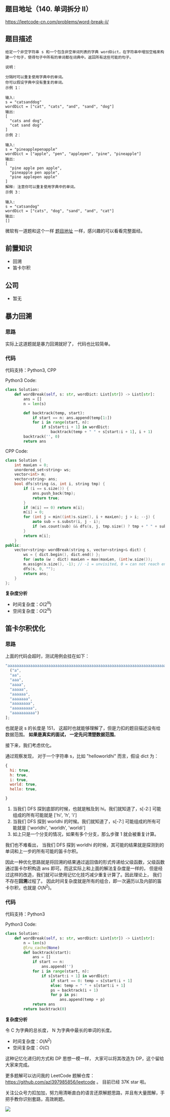 ## 题目地址（140. 单词拆分 II）

https://leetcode-cn.com/problems/word-break-ii/

## 题目描述

```
给定一个非空字符串 s 和一个包含非空单词列表的字典 wordDict，在字符串中增加空格来构建一个句子，使得句子中所有的单词都在词典中。返回所有这些可能的句子。

说明：

分隔时可以重复使用字典中的单词。
你可以假设字典中没有重复的单词。
示例 1：

输入:
s = "catsanddog"
wordDict = ["cat", "cats", "and", "sand", "dog"]
输出:
[
  "cats and dog",
  "cat sand dog"
]
示例 2：

输入:
s = "pineapplepenapple"
wordDict = ["apple", "pen", "applepen", "pine", "pineapple"]
输出:
[
  "pine apple pen apple",
  "pineapple pen apple",
  "pine applepen apple"
]
解释: 注意你可以重复使用字典中的单词。
示例 3：

输入:
s = "catsandog"
wordDict = ["cats", "dog", "sand", "and", "cat"]
输出:
[]

```

微软有一道题和这个一样 [题目地址](https://github.com/azl397985856/fe-interview/issues/153) 一样，感兴趣的可以看看完整面经。

## 前置知识

- 回溯
- 笛卡尔积

## 公司

- 暂无

## 暴力回溯

### 思路

实际上这道题就是暴力回溯就好了， 代码也比较简单。

### 代码

代码支持：Python3, CPP

Python3 Code:

```py
class Solution:
    def wordBreak(self, s: str, wordDict: List[str]) -> List[str]:
        ans = []
        n = len(s)

        def backtrack(temp, start):
            if start == n: ans.append(temp[1:])
            for i in range(start, n):
                if s[start:i + 1] in wordDict:
                    backtrack(temp + " " + s[start:i + 1], i + 1)
        backtrack('', 0)
        return ans
```

CPP Code:

```cpp
class Solution {
    int maxLen = 0;
    unordered_set<string> ws;
    vector<int> m;
    vector<string> ans;
    bool dfs(string &s, int i, string tmp) {
        if (i == s.size()) {
            ans.push_back(tmp);
            return true;
        }
        if (m[i] == 0) return m[i];
        m[i] = 0;
        for (int j = min((int)s.size(), i + maxLen); j > i; --j) {
            auto sub = s.substr(i, j - i);
            if (ws.count(sub) && dfs(s, j, tmp.size() ? tmp + " " + sub : sub)) m[i] = 1;
        }
        return m[i];
    }
public:
    vector<string> wordBreak(string s, vector<string>& dict) {
        ws = { dict.begin(), dict.end() };
        for (auto &w : dict) maxLen = max(maxLen, (int)w.size());
        m.assign(s.size(), -1); // -1 = unvisited, 0 = can not reach end, 1 = can reach end.
        dfs(s, 0, "");
        return ans;
    }
};
```

**复杂度分析**

- 时间复杂度：$O(2^N)$
- 空间复杂度：$O(2^N)$

## 笛卡尔积优化

### 思路

上面的代码会超时，测试用例会挂在如下：

```js
"aaaaaaaaaaaaaaaaaaaaaaaaaaaaaaaaaaaaaaaaaaaaaaaaaaaaaaaaaaaaaaaaaaaaaaaaaaabaaaaaaaaaaaaaaaaaaaaaaaaaaaaaaaaaaaaaaaaaaaaaaaaaaaaaaaaaaaaaaaaaaaaaaaaaaa"[
  ("a",
  "aa",
  "aaa",
  "aaaa",
  "aaaaa",
  "aaaaaa",
  "aaaaaaa",
  "aaaaaaaa",
  "aaaaaaaaa",
  "aaaaaaaaaa")
];
```

也就是说 s 的长度是 151， 这超时也就能够理解了，但是力扣的题目描述没有给数据范围。 **如果是真实的面试， 一定先问清楚数据范围**。

接下来，我们考虑优化。

通过观察发现， 对于一个字符串 s，比如 "helloworldhi" 而言，假设 dict 为：

```js
{
  hi: true,
  h: true,
  i: true,
  world: true,
  hello: true,

}
```

1. 当我们 DFS 探到底部的时候，也就是触及到 hi。我们就知道了，s[-2:] 可能组成的所有可能就是 ['hi', 'h', 'i']
2. 当我们 DFS 探到 worldhi 的时候。我们就知道了，s[-7:] 可能组成的所有可能就是 ['worldhi', 'worldh', 'worldi']
3. 如上只是一个分支的情况，如果有多个分支，那么步骤 1 就会被重复计算。

我们也不难看出， 当我们 DFS 探到 worldhi 的时候，其可能的结果就是探测到的单词和上一步的所有可能的笛卡尔积。

因此一种优化思路就是将回溯的结果通过返回值的形式传递给父级函数，父级函数通过笛卡尔积构造 ans 即可。而这实际上和上面的解法复杂度是一样的， 但是经过这样的改造，我们就可以使用记忆化技巧减少重复计算了。因此理论上， 我们不存在**回溯**过程了。 因此时间复杂度就是所有的组合，即一次遍历以及内部的笛卡尔积，也就是 $O(N ^ 2)$。

### 代码

代码支持：Python3

Python3 Code:

```py
class Solution:
    def wordBreak(self, s: str, wordDict: List[str]) -> List[str]:
        n = len(s)
        @lru_cache(None)
        def backtrack(start):
            ans = []
            if start == n:
                ans.append('')
            for i in range(start, n):
                if s[start:i + 1] in wordDict:
                    if start == 0: temp = s[start:i + 1]
                    else: temp = " " + s[start:i + 1]
                    ps = backtrack(i + 1)
                    for p in ps:
                        ans.append(temp + p)
            return ans
        return backtrack(0)
```

**复杂度分析**

令 C 为字典的总长度， N 为字典中最长的单词的长度。

- 时间复杂度：$O(N^2)$
- 空间复杂度：$O(C)$

这种记忆化递归的方式和 DP 思想一模一样， 大家可以将其改造为 DP，这个留给大家来完成。

更多题解可以访问我的 LeetCode 题解仓库：https://github.com/azl397985856/leetcode 。 目前已经 37K star 啦。

关注公众号力扣加加，努力用清晰直白的语言还原解题思路，并且有大量图解，手把手教你识别套路，高效刷题。

![](https://tva1.sinaimg.cn/large/007S8ZIlly1gfcuzagjalj30p00dwabs.jpg)

